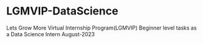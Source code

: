 # LGMVIP-DataScience
Lets Grow More Virtual Internship Program(LGMVIP) Beginner level tasks as a Data Science Intern August-2023
